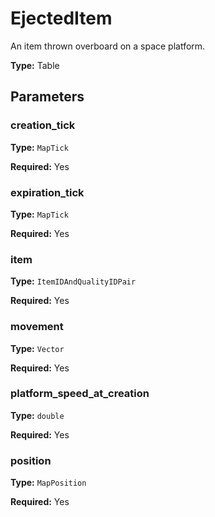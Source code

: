# EjectedItem

An item thrown overboard on a space platform.

**Type:** Table

## Parameters

### creation_tick

**Type:** `MapTick`

**Required:** Yes

### expiration_tick

**Type:** `MapTick`

**Required:** Yes

### item

**Type:** `ItemIDAndQualityIDPair`

**Required:** Yes

### movement

**Type:** `Vector`

**Required:** Yes

### platform_speed_at_creation

**Type:** `double`

**Required:** Yes

### position

**Type:** `MapPosition`

**Required:** Yes

